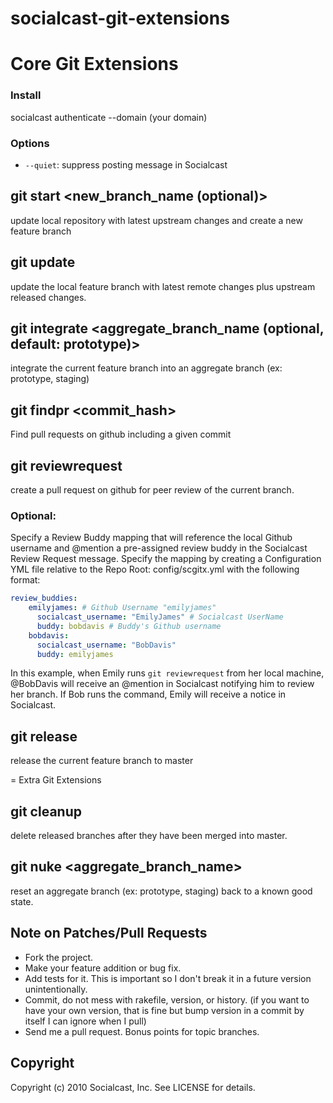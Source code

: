 # socialcast-git-extensions

# Core Git Extensions

### Install
  socialcast authenticate --domain (your domain)

### Options
* ```--quiet```: suppress posting message in Socialcast

## git start <new_branch_name (optional)>

update local repository with latest upstream changes and create a new feature branch

## git update

update the local feature branch with latest remote changes plus upstream released changes.

## git integrate <aggregate_branch_name (optional, default: prototype)>

integrate the current feature branch into an aggregate branch (ex: prototype, staging)

## git findpr <commit_hash>

Find pull requests on github including a given commit

## git reviewrequest

create a pull request on github for peer review of the current branch.

### Optional:
Specify a Review Buddy mapping that will reference the local Github username and @mention a pre-assigned review buddy in the Socialcast Review Request message.  Specify the mapping by creating a Configuration YML file relative to the Repo Root: config/scgitx.yml with the following format:

```yaml
review_buddies:
    emilyjames: # Github Username "emilyjames"
      socialcast_username: "EmilyJames" # Socialcast UserName
      buddy: bobdavis # Buddy's Github username
    bobdavis:
      socialcast_username: "BobDavis"
      buddy: emilyjames
```

In this example, when Emily runs `git reviewrequest` from her local machine, @BobDavis will receive an @mention in Socialcast notifying him to review her branch.  If Bob runs the command, Emily will receive a notice in Socialcast.

## git release

release the current feature branch to master

= Extra Git Extensions

## git cleanup

delete released branches after they have been merged into master.

## git nuke <aggregate_branch_name>

reset an aggregate branch (ex: prototype, staging) back to a known good state.


## Note on Patches/Pull Requests

* Fork the project.
* Make your feature addition or bug fix.
* Add tests for it. This is important so I don't break it in a
  future version unintentionally.
* Commit, do not mess with rakefile, version, or history.
  (if you want to have your own version, that is fine but bump version in a commit by itself I can ignore when I pull)
* Send me a pull request. Bonus points for topic branches.

## Copyright

Copyright (c) 2010 Socialcast, Inc. See LICENSE for details.
